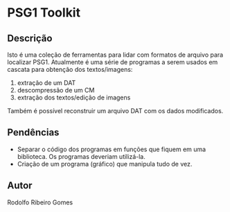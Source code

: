 PSG1 Toolkit
============

Descrição
------------
Isto é uma coleção de ferramentas para lidar com formatos de arquivo para localizar PSG1.
Atualmente é uma série de programas a serem usados em cascata para obtenção dos textos/imagens:

1. extração de um DAT
2. descompressão de um CM
3. extração dos textos/edição de imagens

Também é possível reconstruir um arquivo DAT com os dados modificados.

Pendências
------------
* Separar o código dos programas em funções que fiquem em uma biblioteca. Os programas deveriam utilizá-la.
* Criação de um programa (gráfico) que manipula tudo de vez.

Autor
------------
Rodolfo Ribeiro Gomes
